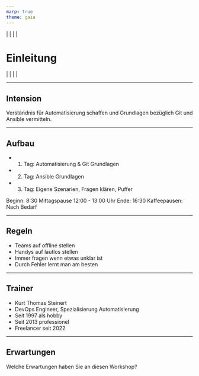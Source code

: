 ```yaml
---
marp: true
theme: gaia
---
```

<style>
img[alt~="center"] {
  display: block;
  margin: 0 auto;
}
</style>

|
|
|
|

# Einleitung

|
|
|
|

---

## Intension

Verständnis für Automatisierung schaffen und Grundlagen bezüglich Git und Ansible vermitteln.

---

## Aufbau

- 1. Tag: Automatisierung & Git Grundlagen
- 2. Tag: Ansible Grundlagen
- 3. Tag: Eigene Szenarien, Fragen klären, Puffer

Beginn: 8:30
Mittagspause 12:00 - 13:00 Uhr
Ende: 16:30
Kaffeepausen: Nach Bedarf

---

## Regeln

- Teams auf offline stellen
- Handys auf lautlos stellen
- Immer fragen wenn etwas unklar ist
- Durch Fehler lernt man am besten

---

## Trainer

- Kurt Thomas Steinert
- DevOps Engineer, Spezialisierung Automatisierung
- Seit 1997 als hobby
- Seit 2013 professionel
- Freelancer seit 2022

---

## Erwartungen

Welche Erwartungen haben Sie an diesen Workshop?
